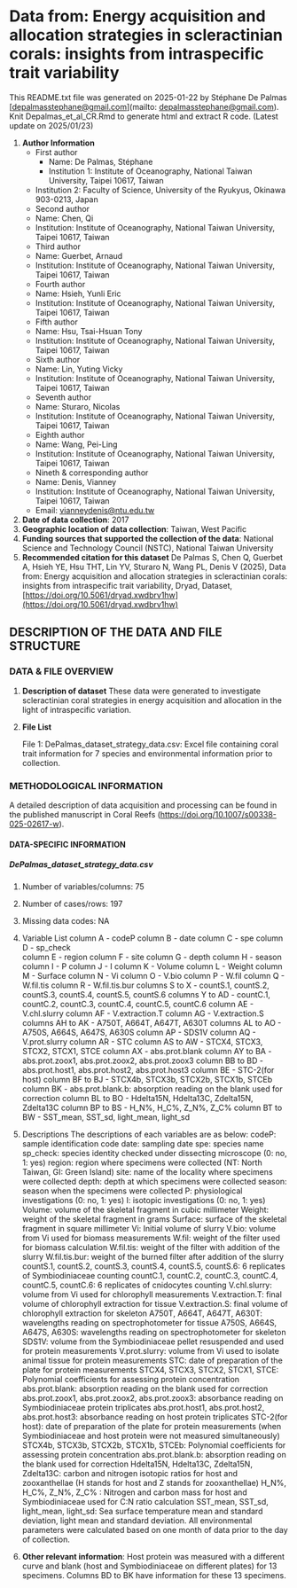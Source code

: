 # Data from: Energy acquisition and allocation strategies in scleractinian corals: insights from intraspecific trait variability

This README.txt file was generated on 2025-01-22 by Stéphane De Palmas [depalmasstephane@gmail.com](mailto: depalmasstephane@gmail.com). Knit Depalmas_et_al_CR.Rmd to generate html and extract R code. (Latest update on 2025/01/23)

1. **Author Information**
   *   First author
        *   Name: De Palmas, Stéphane 
        *   Institution 1: Institute of Oceanography, National Taiwan University, Taipei 10617, Taiwan
	*   Institution 2: Faculty of Science, University of the Ryukyus, Okinawa 903-0213, Japan
   *   Second author
	*   Name: Chen, Qi
	*   Institution: Institute of Oceanography, National Taiwan University, Taipei 10617, Taiwan
   *   Third author
	*   Name: Guerbet, Arnaud
	*   Institution: Institute of Oceanography, National Taiwan University, Taipei 10617, Taiwan
   *   Fourth author
	*   Name: Hsieh, Yunli Eric
	*   Institution: Institute of Oceanography, National Taiwan University, Taipei 10617, Taiwan
   *   Fifth author
	*   Name: Hsu, Tsai-Hsuan Tony 
	*   Institution: Institute of Oceanography, National Taiwan University, Taipei 10617, Taiwan
   *   Sixth author
	*   Name: Lin, Yuting Vicky 
	*   Institution: Institute of Oceanography, National Taiwan University, Taipei 10617, Taiwan
   *   Seventh author
	*   Name: Sturaro, Nicolas
	*   Institution: Institute of Oceanography, National Taiwan University, Taipei 10617, Taiwan
   *   Eighth author
	*   Name: Wang, Pei-Ling
	*   Institution: Institute of Oceanography, National Taiwan University, Taipei 10617, Taiwan
   *   Nineth & corresponding author
	*   Name: Denis, Vianney
	*   Institution: Institute of Oceanography, National Taiwan University, Taipei 10617, Taiwan
	*   Email: [vianneydenis@ntu.edu.tw](mailto:vianneydenis@ntu.edu.tw)
2. **Date of data collection**: 2017
3. **Geographic location of data collection**: Taiwan, West Pacific
4. **Funding sources that supported the collection of the data**: National Science and Technology Council (NSTC), National Taiwan University
5. **Recommended citation for this dataset**
	De Palmas S, Chen Q, Guerbet A, Hsieh YE, Hsu THT, Lin YV, Sturaro N, Wang PL, Denis V (2025), Data from: Energy acquisition and allocation strategies in scleractinian corals: insights from intraspecific trait variability, Dryad, Dataset, [https://doi.org/10.5061/dryad.xwdbrv1hw](https://doi.org/10.5061/dryad.xwdbrv1hw)



## DESCRIPTION OF THE DATA AND FILE STRUCTURE

### DATA & FILE OVERVIEW

1. **Description of dataset**
    These data were generated to investigate scleractinian coral strategies in energy acquisition and allocation in the light of intraspecific variation. 
2. **File List**

   File 1: DePalmas_dataset_strategy_data.csv: Excel file containing coral trait information for 7 species and environmental information prior to collection.
     
### METHODOLOGICAL INFORMATION

A detailed description of data acquisition and processing can be found in the published manuscript in Coral Reefs (https://doi.org/10.1007/s00338-025-02617-w).

#### DATA-SPECIFIC INFORMATION
##### **DePalmas_dataset_strategy_data.csv**

1. Number of variables/columns: 75
2. Number of cases/rows: 197
3. Missing data codes: NA
4. Variable List
    column A - codeP 
    column B - date
    column C - spe
    column D - sp_check    
    column E - region
    column F - site
    column G - depth
    column H - season 
    column I - P
    column J - I
    column K - Volume
    column L - Weight
    column M - Surface
    column N - Vi
    column O - V.bio
    column P - W.fil
    column Q - W.fil.tis
    column R - W.fil.tis.bur
    columns S to X - countS.1, countS.2, countS.3, countS.4, countS.5, countS.6
    columns Y to AD - countC.1, countC.2, countC.3, countC.4, countC.5, countC.6
    column AE - V.chl.slurry
    column AF - V.extraction.T
    column AG - V.extraction.S
    columns AH to AK - A750T, A664T, A647T, A630T
    columns AL to AO - A750S, A664S, A647S, A630S
    column AP - SDS1V
    column AQ - V.prot.slurry
    column AR - STC
    column AS to AW - STCX4, STCX3, STCX2, STCX1, STCE
    column AX - abs.prot.blank
    column AY to BA - abs.prot.zoox1, abs.prot.zoox2, abs.prot.zoox3
    column BB to BD - abs.prot.host1, abs.prot.host2, abs.prot.host3
    column BE - STC-2(for host)
    column BF to BJ - STCX4b, STCX3b, STCX2b, STCX1b, STCEb    
    column BK - abs.prot.blank.b: absorption reading on the blank used for correction
    column BL to BO - Hdelta15N, Hdelta13C, Zdelta15N, Zdelta13C
    column BP to BS - H_N%, H_C%, Z_N%, Z_C% 
    column BT to BW - SST_mean, SST_sd, light_mean, light_sd 
    
5. Descriptions
The descriptions of each variables are as below:
    codeP: sample identification code 
    date: sampling date
    spe: species name
    sp_check: species identity checked under dissecting microscope (0: no, 1: yes)
    region: region where specimens were collected (NT: North Taiwan, GI: Green Island)
    site: name of the locality where specimens were collected
    depth: depth at which specimens were collected
    season: season when the specimens were collected 
    P: physiological investigations (0: no, 1: yes)
    I: isotopic investigations (0: no, 1: yes)
    Volume: volume of the skeletal fragment in cubic millimeter
    Weight: weight of the skeletal fragment in grams
    Surface: surface of the skeletal fragment in square millimeter
    Vi: Initial volume of slurry
    V.bio: volume from Vi used for biomass measurements
    W.fil: weight of the filter used for biomass calculation
    W.fil.tis: weight of the filter with addition of the slurry
    W.fil.tis.bur: weight of the burned filter after addition of the slurry
    countS.1, countS.2, countS.3, countS.4, countS.5, countS.6: 6 replicates of Symbiodiniaceae counting 
    countC.1, countC.2, countC.3, countC.4, countC.5, countC.6: 6 replicates of cnidocytes counting
    V.chl.slurry: volume from Vi used for chlorophyll measurements
    V.extraction.T: final volume of chlorophyll extraction for tissue
    V.extraction.S: final volume of chlorophyll extraction for skeleton
    A750T, A664T, A647T, A630T: wavelengths reading on spectrophotometer for tissue 
    A750S, A664S, A647S, A630S: wavelengths reading on spectrophotometer for skeleton
    SDS1V: volume from the Symbiodiniaceae pellet resuspended and used for protein measurements
    V.prot.slurry: volume from Vi used to isolate animal tissue for protein measurements
    STC: date of preparation of the plate for protein measurements
    STCX4, STCX3, STCX2, STCX1, STCE: Polynomial coefficients for assessing protein concentration 
    abs.prot.blank: absorption reading on the blank used for correction
    abs.prot.zoox1, abs.prot.zoox2, abs.prot.zoox3: absorbance reading on Symbiodiniaceae protein triplicates
    abs.prot.host1, abs.prot.host2, abs.prot.host3: absorbance reading on host protein triplicates 
    STC-2(for host): date of preparation of the plate for protein measurements (when Symbiodiniaceae and host protein were not measured simultaneously)
    STCX4b, STCX3b, STCX2b, STCX1b, STCEb: Polynomial coefficients for assessing protein concentration
    abs.prot.blank.b: absorption reading on the blank used for correction
    Hdelta15N, Hdelta13C, Zdelta15N, Zdelta13C: carbon and nitrogen isotopic ratios for host and zooxanthellae (H stands for host and Z stands for zooxanthellae)
    H_N%, H_C%, Z_N%, Z_C% : Nitrogen and carbon mass for host and Symbiodiniaceae used for C:N ratio calculation
    SST_mean, SST_sd, light_mean, light_sd: Sea surface temperature mean and standard deviation, light mean and standard deviation. All environmental parameters were calculated based on one month of data prior to the day of collection. 
    
6. **Other relevant information**:
    Host protein was measured with a different curve and blank (host and Symbiodiniaceae on different plates) for 13 specimens. Columns BD to BK have information for these 13 specimens.
